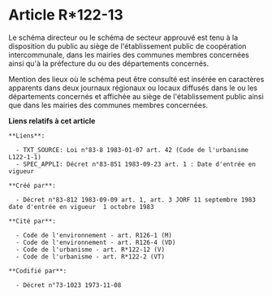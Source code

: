 # Article R*122-13

Le schéma directeur ou le schéma de secteur approuvé est tenu à la disposition du public au siège de l'établissement public
de coopération intercommunale, dans les mairies des communes membres concernées ainsi qu'à la préfecture du ou des
départements concernés.

Mention des lieux où le schéma peut être consulté est insérée en caractères apparents dans deux journaux régionaux ou locaux
diffusés dans le ou les départements concernés et affichée au siège de l'établissement public ainsi que dans les mairies des
communes membres concernées.

**Liens relatifs à cet article**

	**Liens**:

	  - TXT_SOURCE: Loi n°83-8 1983-01-07 art. 42 (Code de l'urbanisme L122-1-1)
	  - SPEC_APPLI: Décret n°83-851 1983-09-23 art. 1 : Date d'entrée en vigueur

	**Créé par**:

	  - Décret n°83-812 1983-09-09 art. 1, art. 3 JORF 11 septembre 1983 date d'entrée en vigueur  1 octobre 1983

	**Cité par**:

	  - Code de l'environnement - art. R126-1 (M)
	  - Code de l'environnement - art. R126-4 (VD)
	  - Code de l'urbanisme - art. R*122-12 (V)
	  - Code de l'urbanisme - art. R*122-2 (VT)

	**Codifié par**:

	  - Décret n°73-1023 1973-11-08
